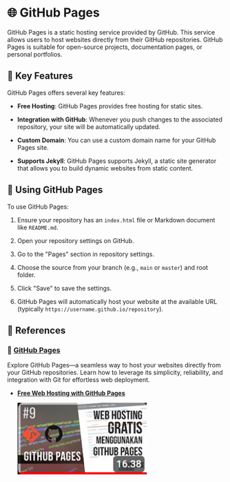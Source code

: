 # 🌐 GitHub Pages

GitHub Pages is a static hosting service provided by GitHub. This service allows users to host websites directly from their GitHub repositories. GitHub Pages is suitable for open-source projects, documentation pages, or personal portfolios.

## 🔧 Key Features

GitHub Pages offers several key features:

- **Free Hosting**: GitHub Pages provides free hosting for static sites.
  
- **Integration with GitHub**: Whenever you push changes to the associated repository, your site will be automatically updated.
  
- **Custom Domain**: You can use a custom domain name for your GitHub Pages site.
  
- **Supports Jekyll**: GitHub Pages supports Jekyll, a static site generator that allows you to build dynamic websites from static content.

## 🚀 Using GitHub Pages

To use GitHub Pages:

1. Ensure your repository has an `index.html` file or Markdown document like `README.md`.
   
2. Open your repository settings on GitHub.
   
3. Go to the "Pages" section in repository settings.
   
4. Choose the source from your branch (e.g., `main` or `master`) and root folder.
   
5. Click "Save" to save the settings.
   
6. GitHub Pages will automatically host your website at the available URL (typically `https://username.github.io/repository`).

## 🎥 References
### 🔗 [GitHub Pages](https://pages.github.com)
Explore GitHub Pages—a seamless way to host your websites directly from your GitHub repositories. Learn how to leverage its simplicity, reliability, and integration with Git for effortless web deployment.
- **[Free Web Hosting with GitHub Pages](https://youtu.be/rgDDWhQe-ow?si=8OrQFVooNoGviE4n)**
  
    <a href="https://youtu.be/rgDDWhQe-ow?si=8OrQFVooNoGviE4n"><img src="./assets/image.png" alt="Introduction" width="300"></a>

